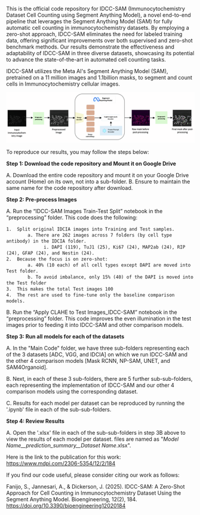 This is the official code repository for IDCC-SAM (Immunocytochemistry Dataset Cell Counting using Segment Anything Model), a novel end-to-end pipeline that leverages the Segment Anything Model (SAM) for fully automatic cell counting in immunocytochemistry datasets. By employing a zero-shot approach, IDCC-SAM eliminates the need for labeled training data, offering significant improvements over both supervised and zero-shot benchmark methods. Our results demonstrate the effectiveness and adaptability of IDCC-SAM in three diverse datasets, showcasing its potential to advance the state-of-the-art in automated cell counting tasks.

IDCC-SAM utilizes the Meta AI's Segment Anything Model (SAM), pretrained on a 11 million images and 1.1billion masks, to segment and count cells in Immunocytochemistry cellular images.

![SAM design](IDCC-SAM_Architecture_Diagram.png?raw=true)


To reproduce our results, you may follow the steps below:


**Step 1: Download the code repository and Mount it on Google Drive**

A.	Download the entire code repository and mount it on your Google Drive account (Home) on its own, not into a sub-folder.
B.  Ensure to maintain the same name for the code repository after download.


**Step 2: Pre-process Images**

A.	Run the “IDCC-SAM Images Train-Test Split” notebook in the “preprocessing” folder. This code does the following:

    1.	Split original IDCIA images into Training and Test samples.
            a. There are 262 images across 7 folders (by cell type antibody) in the IDCIA folder.
                  i. DAPI (119), TuJ1 (25), Ki67 (24), MAP2ab (24), RIP (24), GFAP (24), and Nestin (24).
    2.	Because the focus is on zero-shot:
            a. 40% (10 each) of all cell types except DAPI are moved into Test folder.
            b. To avoid imbalance, only 15% (40) of the DAPI is moved into the Test folder
    3.	This makes the total Test images 100
    4.	The rest are used to fine-tune only the baseline comparison models.

B.	Run the “Apply CLAHE to Test Images_IDCC-SAM” notebook in the “preprocessing” folder. This code improves the even illumination in the test images prior to feeding it into IDCC-SAM and other comparison models.


**Step 3: Run all models for each of the datasets**

A.	In the "Main Code" folder, we have three sub-folders representing each of the 3 datasets [ADC, VGG, and IDCIA] on which we run IDCC-SAM and the other 4 comparison models [Mask RCNN, NP-SAM, UNET, and SAM4Organoid]. 

B.  Next, in each of these 3 sub-folders, there are 5 further sub-sub-folders, each representing the implementation of IDCC-SAM and our other 4 comparison models using the corresponding dataset.

C.	Results for each model per dataset can be reproduced by running the '.ipynb' file in each of the sub-sub-folders.


**Step 4: Review Results**

A.	Open the '.xlsx' file in each of the sub-sub-folders in step 3B above to view the results of each model per dataset. files are named as "_Model Name__prediction_summary__Dataset Name_.xlsx".



Here is the link to the publication for this work: https://www.mdpi.com/2306-5354/12/2/184

If you find our code useful, please consider citing our work as follows:


Fanijo, S., Jannesari, A., & Dickerson, J. (2025). IDCC-SAM: A Zero-Shot Approach for Cell Counting in Immunocytochemistry Dataset Using the Segment Anything Model. Bioengineering, 12(2), 184. https://doi.org/10.3390/bioengineering12020184
